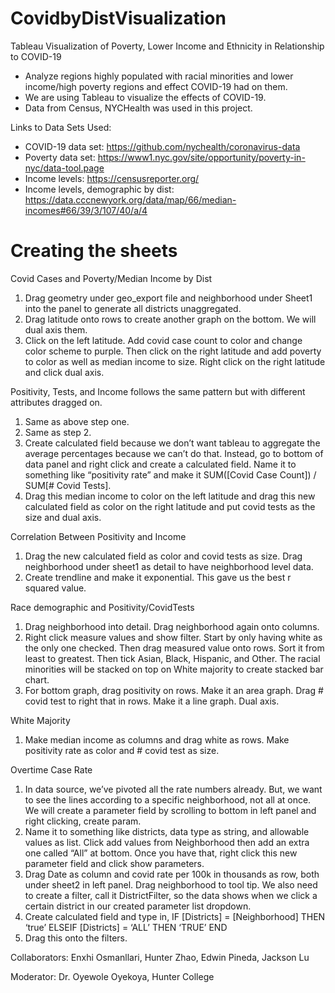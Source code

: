 # CovidbyDistVisualization

Tableau Visualization of Poverty, Lower Income and Ethnicity in Relationship to COVID-19

- Analyze regions highly populated with racial minorities and lower income/high poverty regions and effect COVID-19 had on them.
- We are using Tableau to visualize the effects of COVID-19.
- Data from Census, NYCHealth was used in this project.

Links to Data Sets Used:
- COVID-19 data set: https://github.com/nychealth/coronavirus-data
- Poverty data set: https://www1.nyc.gov/site/opportunity/poverty-in-nyc/data-tool.page
- Income levels: https://censusreporter.org/
- Income levels, demographic by dist: https://data.cccnewyork.org/data/map/66/median-incomes#66/39/3/107/40/a/4

# Creating the sheets 

Covid Cases and Poverty/Median Income by Dist
1.	Drag geometry under geo_export file and neighborhood under Sheet1 into the panel to generate all districts unaggregated. 
2.	Drag latitude onto rows to create another graph on the bottom. We will dual axis them.
3.	Click on the left latitude. Add covid case count to color and change color scheme to purple. Then click on the right latitude and add poverty to color as well as median income to size. Right click on the right latitude and click dual axis.

Positivity, Tests, and Income follows the same pattern but with different attributes dragged on. 
1.	Same as above step one.
2.	Same as step 2.
3.	Create calculated field because we don’t want tableau to aggregate the average percentages because we can’t do that. Instead, go to bottom of data panel and right click and create a calculated field. Name it to something like “positivity rate” and make it SUM([Covid Case Count]) / SUM[# Covid Tests].
4.	Drag this median income to color on the left latitude and drag this new calculated field as color on the right latitude and put covid tests as the size and dual axis.
 	
Correlation Between Positivity and Income
1.	Drag the new calculated field as color and covid tests as size. Drag neighborhood under sheet1 as detail to have neighborhood level data.
2.	Create trendline and make it exponential. This gave us the best r squared value.

Race demographic and Positivity/CovidTests
1.	Drag neighborhood into detail. Drag neighborhood again onto columns.
2.	Right click measure values and show filter. Start by only having white as the only one checked. Then drag measured value onto rows. Sort it from least to greatest. Then tick Asian, Black, Hispanic, and Other. The racial minorities will be stacked on top on White majority to create stacked bar chart. 
3.	For bottom graph, drag positivity on rows. Make it an area graph. Drag # covid test to right that in rows. Make it a line graph. Dual axis.

White Majority
1.	Make median income as columns and drag white as rows. Make positivity rate as color and # covid test as size. 

Overtime Case Rate 
1.	In data source, we’ve pivoted all the rate numbers already. But, we want to see the lines according to a specific neighborhood, not all at once. We will create a parameter field by scrolling to bottom in left panel and right clicking, create param.
2.	Name it to something like districts, data type as string, and allowable values as list. Click add values from Neighborhood then add an extra one called “All” at bottom. Once you have that, right click this new parameter field and click show parameters.
3.	Drag Date as column and covid rate per 100k in thousands as row, both under sheet2 in left panel. Drag neighborhood to tool tip. We also need to create a filter, call it DistrictFilter, so the data shows when we click a certain district in our created parameter list dropdown. 
4.	Create calculated field and type in, IF [Districts] = [Neighborhood] THEN ‘true’ ELSEIF [Districts] = ‘ALL’ THEN ‘TRUE’ END
5.	Drag this onto the filters.


Collaborators: Enxhi Osmanllari, Hunter Zhao, Edwin Pineda, Jackson Lu

Moderator: Dr. Oyewole Oyekoya, Hunter College
